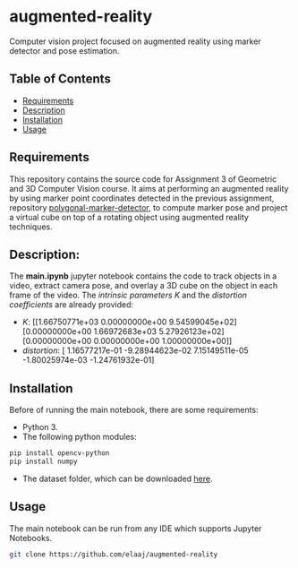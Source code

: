 # augmented-reality
Computer vision project focused on augmented reality using marker detector and pose estimation.

## Table of Contents

- [Requirements](#Requirements)
- [Description](#Description)
- [Installation](#Installation)
- [Usage](#usage)


## Requirements

This repository contains the source code for Assignment 3 of Geometric and 3D Computer Vision course. It aims at performing an augmented reality by 
using marker point coordinates detected in the previous assignment, repository [polygonal-marker-detector](https://github.com/elaaj/polygonal-markers-detector/blob/main/README.md#polygonal-markers-detector), to compute marker pose and project 
a virtual cube on top of a rotating object using augmented reality techniques. 

## Description:

The **main.ipynb** jupyter notebook contains the code to track objects in a video, extract camera pose, and overlay a 3D cube on the object in each frame of the video. The *intrinsic parameters K* and the *distortion coefficients* are already provided: 
- *K*:
  [[1.66750771e+03 0.00000000e+00 9.54599045e+02]
  [0.00000000e+00 1.66972683e+03 5.27926123e+02]
  [0.00000000e+00 0.00000000e+00 1.00000000e+00]]
- *distortion*:
  [ 1.16577217e-01 -9.28944623e-02
  7.15149511e-05 -1.80025974e-03
  -1.24761932e-01]


## Installation

Before of running the main notebook, there are some requirements:
- Python 3.
- The following python modules:
```bash
pip install opencv-python
pip install numpy
```
- The dataset folder, which can be downloaded [here](https://github.com/elaaj/binary-video-segmentation/tree/main/data).

## Usage

The main notebook can be run from any IDE which supports Jupyter Notebooks.

```bash
git clone https://github.com/elaaj/augmented-reality
```
